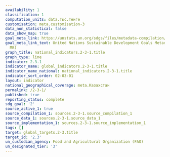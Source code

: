 ```yaml
---
availability: 1
classification: 1
computation_units: data.тыс.тенге
customisation: meta.customisation-3
data_non_statistical: false
data_show_map: true
goal_meta_link: https://unstats.un.org/sdgs/files/metadata-compilation/Metadata-Goal-2.pdf
goal_meta_link_text: United Nations Sustainable Development Goals Metadata (PDF 4.0
  MB)
graph_title: national_indicators.2-3-1.title
graph_type: line
indicator: 2.3.1
indicator_name: global_indicators.2-3-1.title
indicator_name_national: national_indicators.2-3-1.title
indicator_sort_order: 02-03-01
layout: indicator
national_geographical_coverage: meta.Казахстан
permalink: /2-3-1/
published: true
reporting_status: complete
sdg_goal: '2'
source_active_1: true
source_compilation_1: sources.2-3-1.source_compilation_1
source_data_1: sources.2-3-1.source_data_1
source_implementation_1: sources.2-3-1.source_implementation_1
tags: []
target: global_targets.2-3.title
target_id: '2.3'
un_custodian_agency: Food and Agricultural Organization (FAO)
un_designated_tier: '3'
---
```


